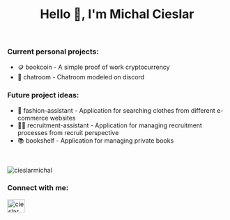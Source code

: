 <h1 align="center">Hello 👋, I'm Michal Cieslar</h1>

<br/>

<h3>Current personal projects:</h3>
<ul>
  <li>🪙 bookcoin - A simple proof of work cryptocurrency</li>
  <li>📨 chatroom - Chatroom modeled on discord</li>
</ul>


<h3>Future project ideas:</h3>
<ul>
  <li>👕 fashion-assistant - Application for searching clothes from different e-commerce websites</li>
  <li>👨‍💼 recruitment-assistant - Application for managing recruitment processes from recruit perspective</li>
  <li>📚 bookshelf - Application for managing private books</li>
</ul>

<br/>

<p><img src="https://github-readme-stats-sigma-five.vercel.app/api/top-langs?username=cieslarmichal&show_icons=true&theme=gruvbox&locale=en&layout=compact" alt="cieslarmichal" /></p>

<h3>Connect with me:</h3>
<p align="left">
<a href="https://www.linkedin.com/in/cieslarmichal" target="blank"><img align="center" src="https://raw.githubusercontent.com/rahuldkjain/github-profile-readme-generator/master/src/images/icons/Social/linked-in-alt.svg" alt="cieslarmichal" height="30" width="40" /></a>
</p>
